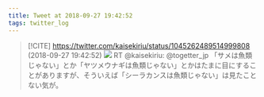 ```yaml
---
title: Tweet at 2018-09-27 19:42:52
tags: twitter_log
---
```


> [!CITE] https://twitter.com/kaisekiriu/status/1045262489514999808 (2018-09-27 19:42:52)
> ![](https://twitter.com/kaisekiriu/status/1045262489514999808)
> RT @kaisekiriu: @togetter_jp 「サメは魚類じゃない」とか「ヤツメウナギは魚類じゃない」とかはたまに目にすることがありますが、そういえば「シーラカンスは魚類じゃない」は見たことない気が。
